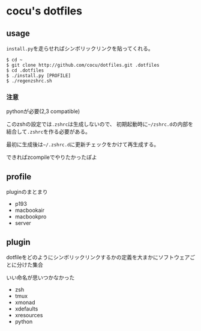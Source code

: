 cocu's dotfiles
==============

usage
-----

`install.py`を走らせればシンボリックリンクを貼ってくれる。

```
$ cd ~
$ git clone http://github.com/cocu/dotfiles.git .dotfiles
$ cd .dotfiles
$ ./install.py [PROFILE]
$ ./regenzshrc.sh
```

### 注意
pythonが必要(2,3 compatible)

このzshの設定では`.zshrc`は生成しないので、
初期起動時に`~/zshrc.d`の内部を結合して`.zshrc`を作る必要がある。

最初に生成後は`~/.zshrc.d`に更新チェックをかけて再生成する。

できればzcompileでやりたかったぽよ

profile
--------

pluginのまとまり

* p193
* macbookair
* macbookpro
* server


plugin
-------

dotfileをどのようにシンボリックリンクするかの定義を大まかにソフトウェアごとに分けた集合

いい命名が思いつかなかった

* zsh
* tmux
* xmonad
* xdefaults
* xresources
* python
